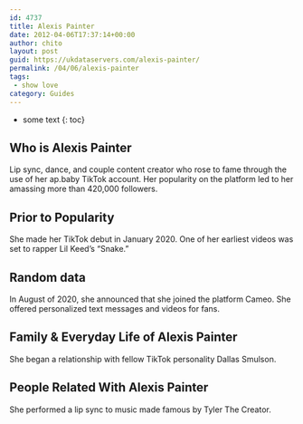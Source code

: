 ```yaml
---
id: 4737
title: Alexis Painter
date: 2012-04-06T17:37:14+00:00
author: chito
layout: post
guid: https://ukdataservers.com/alexis-painter/
permalink: /04/06/alexis-painter
tags:
 - show love
category: Guides
---
```


* some text
{: toc}
          
          
## Who is  Alexis Painter
                  
                  
                  
Lip sync, dance, and couple content creator who rose to fame through the use of her ap.baby TikTok account. Her popularity on the platform led to her amassing more than 420,000 followers.
                  
                
                
                
## Prior to Popularity 
                  
                  
                  
She made her TikTok debut in January 2020. One of her earliest videos was set to rapper Lil Keed&#8217;s &#8220;Snake.&#8221;
                  
                
                
                
## Random data 
                  
                  
                  
In August of 2020, she announced that she joined the platform Cameo. She offered personalized text messages and videos for fans. 
                  
                
                
                
## Family & Everyday Life of Alexis Painter
                  
                  
                  
She began a relationship with fellow TikTok personality Dallas Smulson. 
                  
                
                
                
## People Related With  Alexis Painter
                  
                  
                  
She performed a lip sync to music made famous by Tyler The Creator. 
                  
                
              
            
          
          
          
    
    
  
